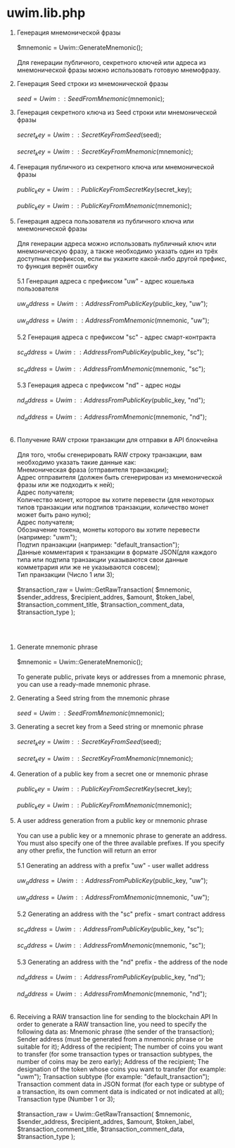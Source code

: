 # uwim.lib.php

1. Генерация мнемонической фразы<br><br>
$mnemonic = Uwim::GenerateMnemonic();<br><br>
Для генерации публичного, секретного ключей или адреса из мнемонической фразы можно использовать готовую мнемофразу.

2. Генерация Seed строки из мнемонической фразы<br><br>
$seed = Uwim::SeedFromMnemonic($mnemonic);

3. Генерация секретного ключа из Seed строки или мнемонической фразы<br><br>
$secret_key = Uwim::SecretKeyFromSeed($seed);<br><br>
$secret_key = Uwim::SecretKeyFromMnemonic($mnemonic);

4. Генерация публичного из секретного ключа или мнемонической фразы<br><br>
$public_key = Uwim::PublicKeyFromSecretKey($secret_key);<br><br>
$public_key = Uwim::PublicKeyFromMnemonic($mnemonic);
  
5. Генерация адреса пользователя из публичного ключа или мнемонической фразы<br><br>
Для генерации адреса можно использовать публичный ключ или мнемоническую фразу, а также необходимо указать один из трёх доступных префиксов, если вы укажите какой-либо другой префикс, то функция вернёт ошибку<br><br>
5.1 Генерация адреса с префиксом "uw" - адрес кошелька пользователя<br><br>
$uw_address = Uwim::AddressFromPublicKey($public_key, "uw");<br><br>
$uw_address = Uwim::AddressFromMnemonic($mnemonic, "uw");<br><br>
5.2 Генерация адреса с префиксом "sc" - адрес смарт-контракта<br><br>
$sc_address = Uwim::AddressFromPublicKey($public_key, "sc");<br><br>
$sc_address = Uwim::AddressFromMnemonic($mnemonic, "sc");<br><br>
5.3 Генерация адреса с префиксом "nd" - адрес ноды<br><br>
$nd_address = Uwim::AddressFromPublicKey($public_key, "nd");<br><br>
$nd_address = Uwim::AddressFromMnemonic($mnemonic, "nd");<br><br>

6. Получение RAW строки транзакции для отправки в API блокчейна<br><br>
Для того, чтобы сгенерировать RAW строку транзакции, вам необходимо указать такие данные как:<br>
Мнемоническая фраза (отправителя транзакции);<br>
Адрес отправителя (должен быть сгенерирован из мнемонической фразы или же подходить к ней);<br>
Адрес получателя;<br>
Количество монет, которое вы хотите перевести (для некоторых типов транзакции или подтипов транзакции, количество монет может быть рано нулю);<br>
Адрес получателя;<br>
Обозначение токена, монеты которого вы хотите перевести (например: "uwm");<br>
Подтип пранзакции (например: "default_transaction");<br>
Данные комментария к транзакции в формате JSON(для каждого типа или подтипа транзакции указываются свои данные комметрария или же не указываются совсем);<br>
Тип пранзакции (Число 1 или 3);<br><br>
$transaction_raw = Uwim::GetRawTransaction(
    $mnemonic,
    $sender_address,
    $recipient_addres,
    $amount,
    $token_label,
    $transaction_comment_title,
    $transaction_comment_data,
    $transaction_type
);

<br><br>
1. Generate mnemonic phrase<br><br>
$mnemonic = Uwim::GenerateMnemonic();<br><br>
To generate public, private keys or addresses from a mnemonic phrase, you can use a ready-made mnemonic phrase. 

2. Generating a Seed string from the mnemonic phrase <br><br>
$seed = Uwim::SeedFromMnemonic($mnemonic);

3. Generating a secret key from a Seed string or mnemonic phrase <br><br>
$secret_key = Uwim::SecretKeyFromSeed($seed);<br><br>
$secret_key = Uwim::SecretKeyFromMnemonic($mnemonic);

4. Generation of a public key from a secret one or mnemonic phrase <br><br>
$public_key = Uwim::PublicKeyFromSecretKey($secret_key);<br><br>
$public_key = Uwim::PublicKeyFromMnemonic($mnemonic);
  
5. A user address generation from a public key or mnemonic phrase<br><br>
You can use a public key or a mnemonic phrase to generate an address. You must also specify one of the three available prefixes. If you specify any other prefix, the function will return an error<br><br>
5.1 Generating an address with a prefix "uw" - user wallet address<br><br>
$uw_address = Uwim::AddressFromPublicKey($public_key, "uw");<br><br>
$uw_address = Uwim::AddressFromMnemonic($mnemonic, "uw");<br><br>
5.2 Generating an address with the "sc" prefix - smart contract address<br><br>
$sc_address = Uwim::AddressFromPublicKey($public_key, "sc");<br><br>
$sc_address = Uwim::AddressFromMnemonic($mnemonic, "sc");<br><br>
5.3 Generating an address with the "nd" prefix - the address of the node<br><br>
$nd_address = Uwim::AddressFromPublicKey($public_key, "nd");<br><br>
$nd_address = Uwim::AddressFromMnemonic($mnemonic, "nd");<br><br>

6. Receiving a RAW transaction line for sending to the blockchain API 
In order to generate a RAW transaction line, you need to specify the following data as: 
Mnemonic phrase (the sender of the transaction); 
Sender address (must be generated from a mnemonic phrase or be suitable for it); 
Address of the recipient; 
The number of coins you want to transfer (for some transaction types or transaction subtypes, the number of coins may be zero early); 
Address of the recipient; 
The designation of the token whose coins you want to transfer (for example: "uwm"); 
Transaction subtype (for example: "default_transaction"); 
Transaction comment data in JSON format (for each type or subtype of a transaction, its own comment data is indicated or not indicated at all); 
Transaction type (Number 1 or 3); <br><br>
$transaction_raw = Uwim::GetRawTransaction(
    $mnemonic,
    $sender_address,
    $recipient_addres,
    $amount,
    $token_label,
    $transaction_comment_title,
    $transaction_comment_data,
    $transaction_type
);
